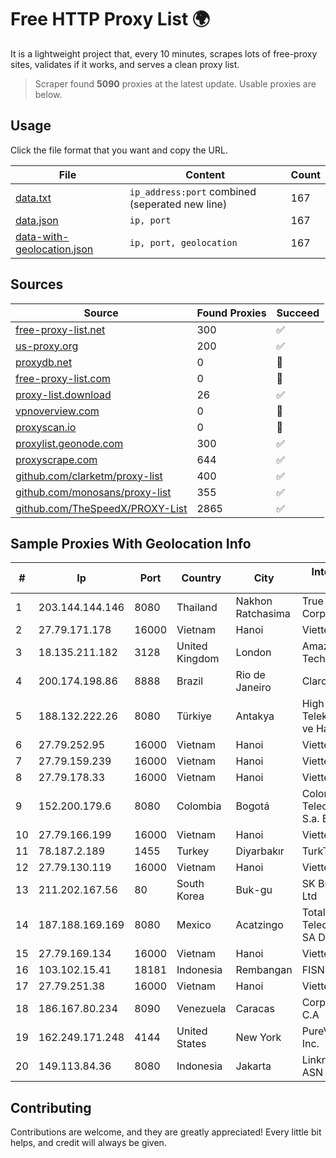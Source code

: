 
# Free HTTP Proxy List 🌍

It is a lightweight project that, every 10 minutes, scrapes lots of free-proxy sites, validates if it works, and serves a clean proxy list.


> Scraper found **5090** proxies at the latest update. Usable proxies are below.

## Usage

Click the file format that you want and copy the URL.


|File|Content|Count|
|----|-------|-----|
|[data.txt](https://raw.githubusercontent.com/themiralay/Proxy-List-World/master/data.txt)|`ip_address:port` combined (seperated new line)|167|
|[data.json](https://raw.githubusercontent.com/themiralay/Proxy-List-World/master/data.json)|`ip, port`|167|
|[data-with-geolocation.json](https://raw.githubusercontent.com/themiralay/Proxy-List-World/master/data-with-geolocation.json)|`ip, port, geolocation`|167|

## Sources

|Source|Found Proxies|Succeed|
|------|-------------|-------|
|[free-proxy-list.net](https://free-proxy-list.net)|300|✅|
|[us-proxy.org](https://www.us-proxy.org)|200|✅|
|[proxydb.net](http://proxydb.net)|0|🚫|
|[free-proxy-list.com](https://free-proxy-list.com/?page=&port=&type%5B%5D=http&type%5B%5D=https&up_time=0&search=Search)|0|🚫|
|[proxy-list.download](https://www.proxy-list.download/HTTP)|26|✅|
|[vpnoverview.com](https://vpnoverview.com/privacy/anonymous-browsing/free-proxy-servers)|0|🚫|
|[proxyscan.io](https://www.proxyscan.io)|0|🚫|
|[proxylist.geonode.com](https://proxylist.geonode.com/api/proxy-list?limit=300&page=1&sort_by=lastChecked&sort_type=desc&protocols=http,https)|300|✅|
|[proxyscrape.com](https://api.proxyscrape.com/v2/?request=displayproxies&protocol=http&timeout=10000&country=all&ssl=all&anonymity=all)|644|✅|
|[github.com/clarketm/proxy-list](https://raw.githubusercontent.com/clarketm/proxy-list/master/proxy-list-raw.txt)|400|✅|
|[github.com/monosans/proxy-list](https://raw.githubusercontent.com/monosans/proxy-list/main/proxies/http.txt)|355|✅|
|[github.com/TheSpeedX/PROXY-List](https://raw.githubusercontent.com/TheSpeedX/PROXY-List/master/http.txt)|2865|✅|


## Sample Proxies With Geolocation Info

|#|Ip|Port|Country|City|Internet Service Provider|
|-|--|----|-------|----|-------------------------|
|1|203.144.144.146|8080|Thailand|Nakhon Ratchasima|True Internet Corporation CO. Ltd.|
|2|27.79.171.178|16000|Vietnam|Hanoi|Viettel Corporation|
|3|18.135.211.182|3128|United Kingdom|London|Amazon Technologies Inc.|
|4|200.174.198.86|8888|Brazil|Rio de Janeiro|Claro S.A|
|5|188.132.222.26|8080|Türkiye|Antakya|High Speed Telekomunikasyon ve Hab. Hiz. Ltd. Sti.|
|6|27.79.252.95|16000|Vietnam|Hanoi|Viettel Corporation|
|7|27.79.159.239|16000|Vietnam|Hanoi|Viettel Corporation|
|8|27.79.178.33|16000|Vietnam|Hanoi|Viettel Corporation|
|9|152.200.179.6|8080|Colombia|Bogotá|Colombia Telecomunicaciones S.a. ESP|
|10|27.79.166.199|16000|Vietnam|Hanoi|Viettel Corporation|
|11|78.187.2.189|1455|Turkey|Diyarbakır|TurkTelecom|
|12|27.79.130.119|16000|Vietnam|Hanoi|Viettel Corporation|
|13|211.202.167.56|80|South Korea|Buk-gu|SK Broadband Co Ltd|
|14|187.188.169.169|8080|Mexico|Acatzingo|Total Play Telecomunicaciones SA De CV|
|15|27.79.169.134|16000|Vietnam|Hanoi|Viettel Corporation|
|16|103.102.15.41|18181|Indonesia|Rembangan|FISNET|
|17|27.79.251.38|16000|Vietnam|Hanoi|Viettel Corporation|
|18|186.167.80.234|8090|Venezuela|Caracas|Corporacion Digitel C.A|
|19|162.249.171.248|4144|United States|New York|PureVoltage Hosting Inc.|
|20|149.113.84.36|8080|Indonesia|Jakarta|Linknet-Fastnet ASN|



## Contributing

Contributions are welcome, and they are greatly appreciated! Every
little bit helps, and credit will always be given.

